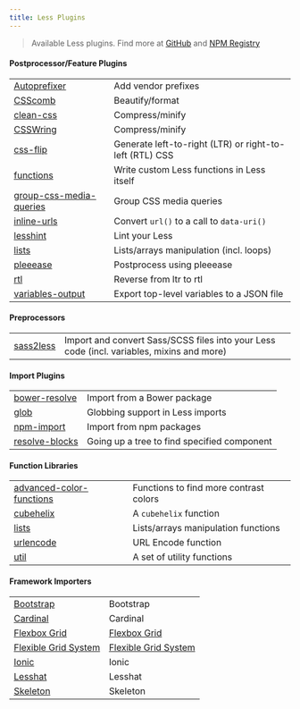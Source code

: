 ```yaml
---
title: Less Plugins
---
```

> Available Less plugins. Find more at [GitHub](https://github.com/search?q=topic%3Aless-plugin&type=Repositories) and [NPM Registry](https://www.npmjs.com/search?q=%22less-plugin%22)

#### Postprocessor/Feature Plugins
| | |
|---|---|
| [Autoprefixer](https://github.com/less/less-plugin-autoprefix) | Add vendor prefixes
| [CSScomb](https://github.com/bassjobsen/less-plugin-csscomb/) | Beautify/format
| [clean-css](https://github.com/less/less-plugin-clean-css) | Compress/minify
| [CSSWring](https://github.com/bassjobsen/less-plugin-csswring) | Compress/minify
| [css-flip](https://github.com/bassjobsen/less-plugin-css-flip) | Generate left-to-right (LTR) or right-to-left (RTL) CSS
| [functions](https://github.com/seven-phases-max/less-plugin-functions) | Write custom Less functions in Less itself
| [group-css-media-queries](https://github.com/bassjobsen/less-plugin-group-css-media-queries) | Group CSS media queries
| [inline-urls](https://github.com/less/less-plugin-inline-urls) | Convert `url()` to a call to `data-uri()`
| [lesshint](https://github.com/lesshint/lesshint) | Lint your Less
| [lists](https://github.com/seven-phases-max/less-plugin-lists) | Lists/arrays manipulation (incl. loops)
| [pleeease](https://github.com/bassjobsen/less-plugin-pleeease) | Postprocess using pleeease
| [rtl](https://github.com/less/less-plugin-rtl) | Reverse from ltr to rtl
| [variables-output](https://github.com/Craga89/less-plugin-variables-output) | Export top-level variables to a JSON file

#### Preprocessors
| | |
|---|---|
| [sass2less](https://github.com/mediafreakch/less-plugin-sass2less) | Import and convert Sass/SCSS files into your Less code (incl. variables, mixins and more)

#### Import Plugins
| | |
|---|---|
| [bower-resolve](https://github.com/Mercateo/less-plugin-bower-resolve) | Import from a Bower package
| [glob](https://github.com/just-boris/less-plugin-glob) | Globbing support in Less imports
| [npm-import](https://github.com/less/less-plugin-npm-import) | Import from npm packages
| [resolve-blocks](https://github.com/Dalee/less-plugin-resolve-blocks) | Going up a tree to find specified component

#### Function Libraries
| | |
|---|---|
| [advanced-color-functions](https://github.com/less/less-plugin-advanced-color-functions/) | Functions to find more contrast colors
| [cubehelix](https://github.com/bassjobsen/less-plugin-cubehelix) | A `cubehelix` function
| [lists](https://github.com/seven-phases-max/less-plugin-lists) | Lists/arrays manipulation functions
| [urlencode](https://github.com/calvinjuarez/less-plugin-urlencode) | URL Encode function
| [util](https://github.com/FaberVitale/less-plugin-util) | A set of utility functions

#### Framework Importers
| | |
|---|---|
| [Bootstrap](https://github.com/bassjobsen/less-plugin-bootstrap/) | Bootstrap
| [Cardinal](https://github.com/bassjobsen/less-plugin-cardinal) | Cardinal
| [Flexbox Grid](https://github.com/bassjobsen/less-plugin-flexboxgrid)  | [Flexbox Grid](http://flexboxgrid.com/)
| [Flexible Grid System](https://github.com/bassjobsen/less-plugin-flexiblegs) | [Flexible Grid System](https://dnomak.com/flexiblegs/)
| [Ionic](https://github.com/bassjobsen/less-plugin-ionic) | Ionic
| [Lesshat](https://github.com/bassjobsen/less-plugin-lesshat/) | Lesshat
| [Skeleton](https://github.com/bassjobsen/less-plugin-skeleton) | Skeleton
